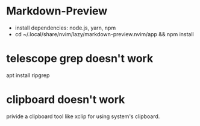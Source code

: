 # Markdown-Preview

- install dependencies: node.js, yarn, npm
- cd ~/.local/share/nvim/lazy/markdown-preview.nvim/app && npm install

# telescope grep doesn't work

apt install ripgrep

# clipboard doesn't work 

privide a clipboard tool like xclip for using system's clipboard. 
